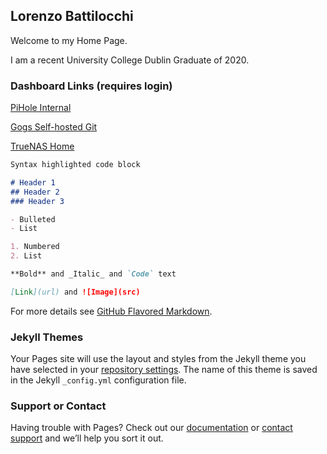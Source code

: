 ## Lorenzo Battilocchi

Welcome to my Home Page. 

I am a recent University College Dublin Graduate of 2020.

### Dashboard Links (requires login)

[PiHole Internal](http://192.168.0.11/pihole)

[Gogs Self-hosted Git](http://79.97.18.50:3000)

[TrueNAS Home](http://79.97.18.50:46)

```markdown
Syntax highlighted code block

# Header 1
## Header 2
### Header 3

- Bulleted
- List

1. Numbered
2. List

**Bold** and _Italic_ and `Code` text

[Link](url) and ![Image](src)
```

For more details see [GitHub Flavored Markdown](https://guides.github.com/features/mastering-markdown/).

### Jekyll Themes

Your Pages site will use the layout and styles from the Jekyll theme you have selected in your [repository settings](https://github.com/XeroHero/Resume-WebSite/settings). The name of this theme is saved in the Jekyll `_config.yml` configuration file.

### Support or Contact

Having trouble with Pages? Check out our [documentation](https://docs.github.com/categories/github-pages-basics/) or [contact support](https://github.com/contact) and we’ll help you sort it out.

